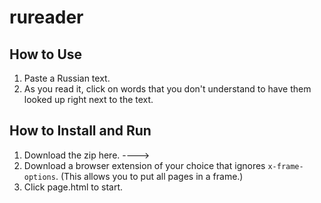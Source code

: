 rureader
========

How to Use
----------
1. Paste a Russian text.
2. As you read it, click on words that you don't understand to have them looked
   up right next to the text.

How to Install and Run
----------------------
1. Download the zip here. ---->
2. Download a browser extension of your choice that ignores `x-frame-options`.
   (This allows you to put all pages in a frame.)
2. Click page.html to start.
